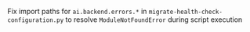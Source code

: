Fix import paths for `ai.backend.errors.*` in `migrate-health-check-configuration.py` to resolve `ModuleNotFoundError` during script execution
